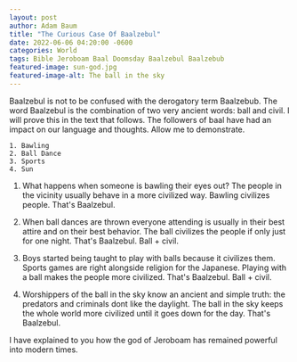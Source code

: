 ```yaml
---
layout: post 
author: Adam Baum 
title: "The Curious Case Of Baalzebul"
date: 2022-06-06 04:20:00 -0600
categories: World
tags: Bible Jeroboam Baal Doomsday Baalzebul Baalzebub 
featured-image: sun-god.jpg
featured-image-alt: The ball in the sky 
---
```

Baalzebul is not to be confused with the derogatory term Baalzebub. The word Baalzebul is the combination of two very ancient words: ball and civil. I will prove this in the text that follows. The followers of baal have had an impact on our language and thoughts. Allow me to demonstrate.

	1. Bawling 
	2. Ball Dance 
	3. Sports 
	4. Sun

1. What happens when someone is bawling their eyes out? The people in the vicinity usually behave in a more civilized way. Bawling civilizes people. That's Baalzebul.

2. When ball dances are thrown everyone attending is usually in their best attire and on their best behavior. The ball civilizes the people if only just for one night. That's Baalzebul. Ball + civil.

3. Boys started being taught to play with balls because it civilizes them. Sports games are right alongside religion for the Japanese. Playing with a ball makes the people more civilized. That's Baalzebul. Ball + civil.

4. Worshippers of the ball in the sky know an ancient and simple truth: the predators and criminals dont like the daylight. The ball in the sky keeps the whole world more civilized until it goes down for the day. That's Baalzebul.

I have explained to you how the god of Jeroboam has remained powerful into modern times. 
